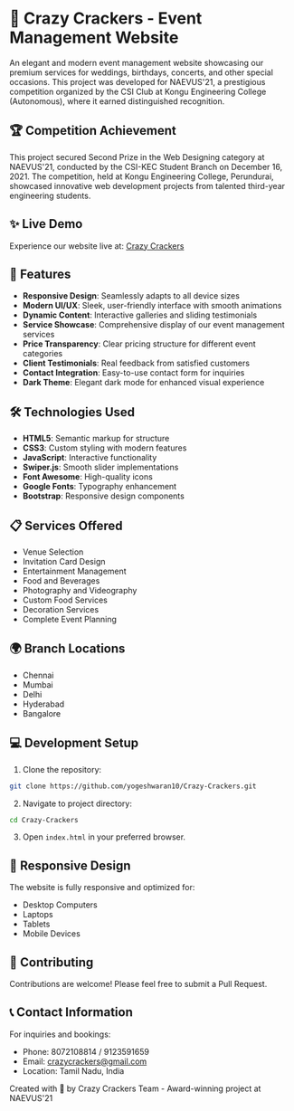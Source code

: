 # 🎉 Crazy Crackers - Event Management Website

An elegant and modern event management website showcasing our premium services for weddings, birthdays, concerts, and other special occasions. This project was developed for NAEVUS'21, a prestigious competition organized by the CSI Club at Kongu Engineering College (Autonomous), where it earned distinguished recognition.

## 🏆 Competition Achievement
This project secured Second Prize in the Web Designing category at NAEVUS'21, conducted by the CSI-KEC Student Branch on December 16, 2021. The competition, held at Kongu Engineering College, Perundurai, showcased innovative web development projects from talented third-year engineering students.

## ✨ Live Demo
Experience our website live at: [Crazy Crackers](https://yogeshwaran10.github.io/Crazy-Crackers/)

## 🌟 Features
- **Responsive Design**: Seamlessly adapts to all device sizes
- **Modern UI/UX**: Sleek, user-friendly interface with smooth animations
- **Dynamic Content**: Interactive galleries and sliding testimonials
- **Service Showcase**: Comprehensive display of our event management services
- **Price Transparency**: Clear pricing structure for different event categories
- **Client Testimonials**: Real feedback from satisfied customers
- **Contact Integration**: Easy-to-use contact form for inquiries
- **Dark Theme**: Elegant dark mode for enhanced visual experience

## 🛠️ Technologies Used
- **HTML5**: Semantic markup for structure
- **CSS3**: Custom styling with modern features
- **JavaScript**: Interactive functionality
- **Swiper.js**: Smooth slider implementations
- **Font Awesome**: High-quality icons
- **Google Fonts**: Typography enhancement
- **Bootstrap**: Responsive design components

## 📋 Services Offered
- Venue Selection
- Invitation Card Design
- Entertainment Management
- Food and Beverages
- Photography and Videography
- Custom Food Services
- Decoration Services
- Complete Event Planning

## 🌍 Branch Locations
- Chennai
- Mumbai
- Delhi
- Hyderabad
- Bangalore

## 💻 Development Setup
1. Clone the repository:
```bash
git clone https://github.com/yogeshwaran10/Crazy-Crackers.git
```

2. Navigate to project directory:
```bash
cd Crazy-Crackers
```

3. Open `index.html` in your preferred browser.

## 📱 Responsive Design
The website is fully responsive and optimized for:
- Desktop Computers
- Laptops
- Tablets
- Mobile Devices

## 🤝 Contributing
Contributions are welcome! Please feel free to submit a Pull Request.

## 📞 Contact Information
For inquiries and bookings:
- Phone: 8072108814 / 9123591659
- Email: crazycrackers@gmail.com
- Location: Tamil Nadu, India

Created with 💖 by Crazy Crackers Team - Award-winning project at NAEVUS'21

